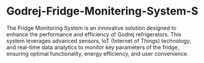 # Godrej-Fridge-Monitering-System-S
The Fridge Monitoring System is an innovative solution designed to enhance the performance and efficiency of Godrej refrigerators. This system leverages advanced sensors, IoT (Internet of Things) technology, and real-time data analytics to monitor key parameters of the fridge, ensuring optimal functionality, energy efficiency, and user convenience.
